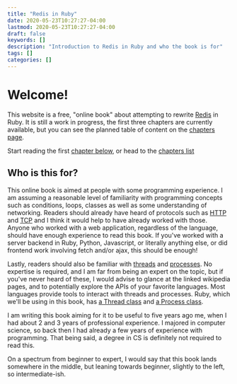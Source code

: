 ```yaml
---
title: "Redis in Ruby"
date: 2020-05-23T10:27:27-04:00
lastmod: 2020-05-23T10:27:27-04:00
draft: false
keywords: []
description: "Introduction to Redis in Ruby and who the book is for"
tags: []
categories: []
---
```


# Welcome!

This website is a free, "online book" about attempting to rewrite [Redis](https://redis.io/) in Ruby. It is still a work in progress, the first three chapters are currently available, but you can see the planned table of content on the [chapters page](/chapters).

Start reading the first [chapter below](#posts), or head to the [chapters list](/chapters/)

## Who is this for?

This online book is aimed at people with some programming experience. I am assuming a reasonable level of familiarity
with programming concepts such as conditions, loops, classes as well as some understanding of networking. Readers should
already have heard of protocols such as [HTTP][http] and [TCP][tcp] and I think it would help to have already worked
with those.  Anyone who worked with a web application, regardless of the language, should have enough experience to read
this book. If you've worked with a server backend in Ruby, Python, Javascript, or literally anything else, or did
frontend work involving fetch and/or ajax, this should be enough!

Lastly, readers should also be familiar with [threads][wikipedia-threads] and [processes][wikipedia-processes]. No
expertise is required, and I am far from being an expert on the topic, but if you've never heard of these, I would
advise to glance at the linked wikipedia pages, and to potentially explore the APIs of your favorite languages. Most
languages provide tools to interact with threads and processes. Ruby, which we'll be using in this book, has [a Thread
class][ruby-doc-thread] and [a Process class][ruby-doc-process].

I am writing this book aiming for it to be useful to five years ago me, when I had about 2 and 3 years of professional
experience. I majored in computer science, so back then I had already a few years of experience with programming. That
being said, a degree in CS is definitely not required to read this.

On a spectrum from beginner to expert, I would say that this book lands somewhere in the middle, but leaning towards beginner,
slightly to the left, so intermediate-ish.


[http]:https://en.wikipedia.org/wiki/Hypertext_Transfer_Protocol
[tcp]:https://en.wikipedia.org/wiki/Transmission_Control_Protocol
[wikipedia-threads]:https://en.wikipedia.org/wiki/Thread_(computing)
[wikipedia-processes]:[https://en.wikipedia.org/wiki/Process_(computing)]
[ruby-doc-thread]:https://ruby-doc.org/core-2.7.1/Thread.html
[ruby-doc-process]:https://ruby-doc.org/core-2.7.1/Process.html
